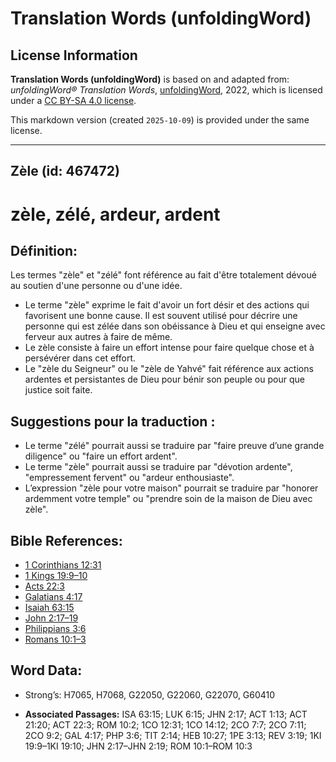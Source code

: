 # Translation Words (unfoldingWord)

## License Information

**Translation Words (unfoldingWord)** is based on and adapted from: _unfoldingWord® Translation Words_, [unfoldingWord](https://unfoldingword.org/utw), 2022, which is licensed under a [CC BY-SA 4.0 license](https://creativecommons.org/licenses/by-sa/4.0/legalcode.en).

This markdown version (created `2025-10-09`) is provided under the same license.



--------------------------------

## Zèle (id: 467472)

zèle, zélé, ardeur, ardent
==========================

Définition:
-----------

Les termes "zèle" et "zélé" font référence au fait d'être totalement dévoué au soutien d'une personne ou d'une idée.

* Le terme "zèle" exprime le fait d'avoir un fort désir et des actions qui favorisent une bonne cause. Il est souvent utilisé pour décrire une personne qui est zélée dans son obéissance à Dieu et qui enseigne avec ferveur aux autres à faire de même.
* Le zèle consiste à faire un effort intense pour faire quelque chose et à persévérer dans cet effort.
* Le "zèle du Seigneur" ou le "zèle de Yahvé" fait référence aux actions ardentes et persistantes de Dieu pour bénir son peuple ou pour que justice soit faite.

Suggestions pour la traduction :
--------------------------------

* Le terme "zélé" pourrait aussi se traduire par "faire preuve d’une grande diligence" ou "faire un effort ardent".
* Le terme "zèle" pourrait aussi se traduire par "dévotion ardente", "empressement fervent" ou "ardeur enthousiaste".
* L’expression "zèle pour votre maison" pourrait se traduire par "honorer ardemment votre temple" ou "prendre soin de la maison de Dieu avec zèle".

Bible References:
-----------------

* [1 Corinthians 12:31](rc://en/tn/help/1co/12/31)
* [1 Kings 19:9–10](rc://en/tn/help/1ki/19/09)
* [Acts 22:3](rc://en/tn/help/act/22/03)
* [Galatians 4:17](rc://en/tn/help/gal/04/17)
* [Isaiah 63:15](rc://en/tn/help/isa/63/15)
* [John 2:17–19](rc://en/tn/help/jhn/02/17)
* [Philippians 3:6](rc://en/tn/help/php/03/06)
* [Romans 10:1–3](rc://en/tn/help/rom/10/01)

Word Data:
----------

* Strong’s: H7065, H7068, G22050, G22060, G22070, G60410

* **Associated Passages:** ISA 63:15; LUK 6:15; JHN 2:17; ACT 1:13; ACT 21:20; ACT 22:3; ROM 10:2; 1CO 12:31; 1CO 14:12; 2CO 7:7; 2CO 7:11; 2CO 9:2; GAL 4:17; PHP 3:6; TIT 2:14; HEB 10:27; 1PE 3:13; REV 3:19; 1KI 19:9–1KI 19:10; JHN 2:17–JHN 2:19; ROM 10:1–ROM 10:3


